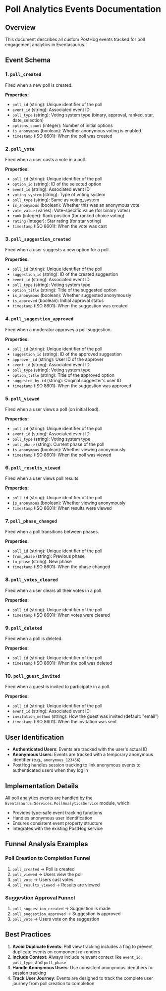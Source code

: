 # Poll Analytics Events Documentation

## Overview

This document describes all custom PostHog events tracked for poll engagement analytics in Eventasaurus.

## Event Schema

### 1. `poll_created`

Fired when a new poll is created.

**Properties:**
- `poll_id` (string): Unique identifier of the poll
- `event_id` (string): Associated event ID
- `poll_type` (string): Voting system type (binary, approval, ranked, star, date_selection)
- `options_count` (integer): Number of initial options
- `is_anonymous` (boolean): Whether anonymous voting is enabled
- `timestamp` (ISO 8601): When the poll was created

### 2. `poll_vote`

Fired when a user casts a vote in a poll.

**Properties:**
- `poll_id` (string): Unique identifier of the poll
- `option_id` (string): ID of the selected option
- `event_id` (string): Associated event ID
- `voting_system` (string): Type of voting system
- `poll_type` (string): Same as voting_system
- `is_anonymous` (boolean): Whether this was an anonymous vote
- `vote_value` (varies): Vote-specific value (for binary votes)
- `rank` (integer): Rank position (for ranked choice voting)
- `rating` (integer): Star rating (for star voting)
- `timestamp` (ISO 8601): When the vote was cast

### 3. `poll_suggestion_created`

Fired when a user suggests a new option for a poll.

**Properties:**
- `poll_id` (string): Unique identifier of the poll
- `suggestion_id` (string): ID of the created suggestion
- `event_id` (string): Associated event ID
- `poll_type` (string): Voting system type
- `option_title` (string): Title of the suggested option
- `is_anonymous` (boolean): Whether suggested anonymously
- `is_approved` (boolean): Initial approval status
- `timestamp` (ISO 8601): When the suggestion was created

### 4. `poll_suggestion_approved`

Fired when a moderator approves a poll suggestion.

**Properties:**
- `poll_id` (string): Unique identifier of the poll
- `suggestion_id` (string): ID of the approved suggestion
- `approver_id` (string): User ID of the approver
- `event_id` (string): Associated event ID
- `poll_type` (string): Voting system type
- `option_title` (string): Title of the approved option
- `suggested_by_id` (string): Original suggester's user ID
- `timestamp` (ISO 8601): When the suggestion was approved

### 5. `poll_viewed`

Fired when a user views a poll (on initial load).

**Properties:**
- `poll_id` (string): Unique identifier of the poll
- `event_id` (string): Associated event ID
- `poll_type` (string): Voting system type
- `poll_phase` (string): Current phase of the poll
- `is_anonymous` (boolean): Whether viewing anonymously
- `timestamp` (ISO 8601): When the poll was viewed

### 6. `poll_results_viewed`

Fired when a user views poll results.

**Properties:**
- `poll_id` (string): Unique identifier of the poll
- `is_anonymous` (boolean): Whether viewing anonymously
- `timestamp` (ISO 8601): When results were viewed

### 7. `poll_phase_changed`

Fired when a poll transitions between phases.

**Properties:**
- `poll_id` (string): Unique identifier of the poll
- `from_phase` (string): Previous phase
- `to_phase` (string): New phase
- `timestamp` (ISO 8601): When the phase changed

### 8. `poll_votes_cleared`

Fired when a user clears all their votes in a poll.

**Properties:**
- `poll_id` (string): Unique identifier of the poll
- `timestamp` (ISO 8601): When votes were cleared

### 9. `poll_deleted`

Fired when a poll is deleted.

**Properties:**
- `poll_id` (string): Unique identifier of the poll
- `timestamp` (ISO 8601): When the poll was deleted

### 10. `poll_guest_invited`

Fired when a guest is invited to participate in a poll.

**Properties:**
- `poll_id` (string): Unique identifier of the poll
- `event_id` (string): Associated event ID
- `invitation_method` (string): How the guest was invited (default: "email")
- `timestamp` (ISO 8601): When the invitation was sent

## User Identification

- **Authenticated Users**: Events are tracked with the user's actual ID
- **Anonymous Users**: Events are tracked with a temporary anonymous identifier (e.g., `anonymous_123456`)
- PostHog handles session tracking to link anonymous events to authenticated users when they log in

## Implementation Details

All poll analytics events are handled by the `Eventasaurus.Services.PollAnalyticsService` module, which:
- Provides type-safe event tracking functions
- Handles anonymous user identification
- Ensures consistent event property structure
- Integrates with the existing PostHog service

## Funnel Analysis Examples

### Poll Creation to Completion Funnel
1. `poll_created` → Poll is created
2. `poll_viewed` → Users view the poll
3. `poll_vote` → Users cast votes
4. `poll_results_viewed` → Results are viewed

### Suggestion Approval Funnel
1. `poll_suggestion_created` → Suggestion is made
2. `poll_suggestion_approved` → Suggestion is approved
3. `poll_vote` → Users vote on the suggestion

## Best Practices

1. **Avoid Duplicate Events**: Poll view tracking includes a flag to prevent duplicate events on component re-renders
2. **Include Context**: Always include relevant context like `event_id`, `poll_type`, and `poll_phase`
3. **Handle Anonymous Users**: Use consistent anonymous identifiers for session tracking
4. **Track User Journey**: Events are designed to track the complete user journey from poll creation to completion